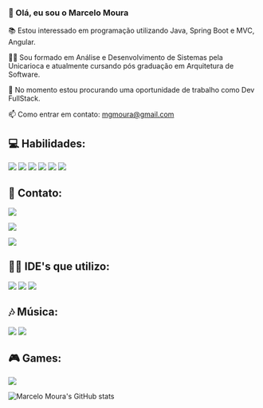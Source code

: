 
### 🧔 Olá, eu sou o Marcelo Moura

📚 Estou interessado em programação utilizando Java, Spring Boot e MVC, Angular.

👨‍🎓 Sou formado em Análise e Desenvolvimento de Sistemas pela Unicarioca e atualmente cursando pós graduação em Arquitetura de Software.

👀 No momento estou procurando uma oportunidade de trabalho como Dev FullStack.

📫 Como entrar em contato: mgmoura@gmail.com

## 💻 Habilidades:

![](https://img.shields.io/badge/Java-ED8B00?style=for-the-badge&logo=openjdk&logoColor=white)
![](https://img.shields.io/badge/Spring-6DB33F?style=for-the-badge&logo=spring&logoColor=white)
![](https://img.shields.io/badge/HTML-239120?style=for-the-badge&logo=html5&logoColor=white)
![](https://img.shields.io/badge/Angular-DD0031?style=for-the-badge&logo=angular&logoColor=white)
![](https://img.shields.io/badge/Bootstrap-563D7C?style=for-the-badge&logo=bootstrap&logoColor=white)
![](https://img.shields.io/badge/MySQL-00000F?style=for-the-badge&logo=mysql&logoColor=white)

## 📱 Contato:

[![](https://img.shields.io/badge/Gmail-D14836?style=for-the-badge&logo=gmail&logoColor=white)](mailto:mgmoura@gmail.com)


[![](https://img.shields.io/badge/Instagram-E4405F?style=for-the-badge&logo=instagram&logoColor=white)](https://instagram.com/mgmoura)

[![](https://img.shields.io/badge/linkedin-%230077B5.svg?style=for-the-badge&logo=linkedin&logoColor=white)](https://www.linkedin.com/in/marcelogmoura/)




## 👩‍💻 IDE's que utilizo:

![](https://img.shields.io/badge/Eclipse-2C2255?style=for-the-badge&logo=eclipse&logoColor=white)
![](https://img.shields.io/badge/IntelliJ_IDEA-000000.svg?style=for-the-badge&logo=intellij-idea&logoColor=white)
![](https://img.shields.io/badge/Visual%20Studio%20Code-0078d7.svg?style=for-the-badge&logo=visual-studio-code&logoColor=white)

## 🎶 Música:

[![](https://img.shields.io/badge/Deezer-FEAA2D?style=for-the-badge&logo=deezer&logoColor=white)](https://deezer.page.link/Ubphg8iNBdCoCx598)
[![](https://img.shields.io/badge/Spotify-1ED760?&style=for-the-badge&logo=spotify&logoColor=white)](https://open.spotify.com/playlist/3LumiTy1TDliAoUulqTZBG?si=d292beebd4aa486c)

## 🎮 Games:

[![](https://img.shields.io/badge/Battle.net-000?style=for-the-badge&logo=battle.net&logoColor=148EFF)](DEHUMANIZER#1109)




![Marcelo Moura's GitHub stats](https://github-readme-stats.vercel.app/api?username=marcelogmoura&show_icons=true&theme=merko)

<!--
**marcelogmoura/marcelogmoura** is a ✨ _special_ ✨ repository because its `README.md` (this file) appears on your GitHub profile.

Here are some ideas to get you started:

- 🔭 I’m currently working on ...
- 🌱 I’m currently learning ...
- 👯 I’m looking to collaborate on ...
- 🤔 I’m looking for help with ...
- 💬 Ask me about ...
- 📫 How to reach me: ...
- 😄 Pronouns: ...
- ⚡ Fun fact: ...
-->

